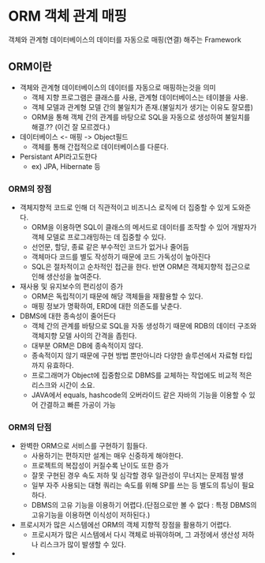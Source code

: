 # ORM 객체 관계 매핑

객체와 관계형 데이터베이스의 데이터를 자동으로 매핑(연결) 해주는 Framework



## ORM이란

- 객체와 관계형 데이터베이스의 데이터를 자동으로 매핑하는것을 의미
  - 객체 지향 프로그램은 클래스를 사용, 관계형 데이터베이스는 테이블을 사용.
  - 객체 모델과 관계형 모델 간의 불일치가 존재.(불일치가 생기는 이유도 잘모름)
  - ORM을 통해 객체 간의 관계를 바탕으로 SQL을 자동으로 생성하여 불일치를 해결.?? (이건 잘 모르겠다.)
- 데이터베이스 <- 매핑 -> Object필드
  - 객체를 통해 간접적으로 데이터베이스를 다룬다.
- Persistant API라고도한다
  - ex) JPA, Hibernate 등



### ORM의 장점

- 객체지향적 코드로 인해 더 직관적이고 비즈니스 로직에 더 집중할 수 있게 도와준다.
  - ORM을 이용하면  SQL이 클래스의 메서드로 데이터를 조작할 수 있어 개발자가 객체 모델로 프로그래밍하는 데 집중할 수 있다.
  - 선언문, 할당, 종료 같은 부수적인 코드가 없거나 줄어듬
  - 객체마다 코드를 별도 작성하기 때문에 코드 가독성이 높아진다
  - SQL은 절차적이고 순차적인 접근을 한다. 반면 ORM은 객체지향적 접근으로 인해 생산성을 높여준다.
- 재사용 및 유지보수의 편리성이 증가
  - ORM은 독립적이기 때문에 해당 객체들을 재활용할 수 있다.
  - 매핑 정보가 명확하여, ERD에 대한 의존도를 낮춘다.
- DBMS에 대한 종속성이 줄어든다
  - 객체 간의 관계를 바탕으로 SQL을 자동 생성하기 때문에 RDB의 데이터 구조와 객체지향 모델 사이의 간격을 좁힌다.
  - 대부분 ORM은 DB에 종속적이지 않다.
  - 종속적이지 않기 때문에 구현 방법 뿐만아니라 다양한 솔루션에서 자료형 타입까지 유효하다.
  - 프로그래머가 Object에 집중함으로 DBMS를 교체하는 작업에도 비교적 적은 리스크와 시간이 소요.
  - JAVA에서 equals, hashcode의 오버라이드 같은 자바의 기능을 이용할 수 있어 간결하고 빠른 가공이 가능



### ORM의 단점

- 완벽한 ORM으로 서비스를 구현하기 힘들다.
  - 사용하기는 편하지만 설계는 매우 신중하게 해야한다.
  - 프로젝트의 복잡성이 커질수록 난이도 또한 증가
  - 잘못 구현된 경우 속도 저하 및 심각할 경우 일관성이 무너지는 문제점 발생
  - 일부 자주 사용되는 대형 쿼리는 속도를 위해 SP를 쓰는 등 별도의 튜닝이 필요하다.
  - DBMS의 고유 기능을 이용하기 어렵다.(단점으로만 볼 수 없다 : 특정 DBMS의 고유기능을 이용하면 이식성이 저하된다.)
- 프로시저가 많은 시스템에선 ORM의 객체 지향적 장점을 활용하기 어렵다.
  - 프로시저가 많은 시스템에서 다시 객체로 바꿔야하며, 그 과정에서 생산성 저하나 리스크가 많이 발생할 수 있다.
- 
